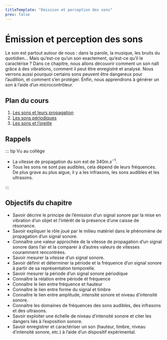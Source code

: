 ```yaml
---
titleTemplate: "Émission et perception des sons"
prev: false
---
```


# Émission et perception des sons

Le son est partout autour de nous : dans la parole, la musique, les bruits du quotidien… Mais qu’est-ce qu’un son exactement, qu’est-ce qu’il le caractérise ?
Dans ce chapitre, nous allons découvrir comment un son naît grâce à des vibrations, comment il peut être enregistré et analysé. Nous verrons aussi pourquoi certains sons peuvent être dangereux pour l’audition, et comment s’en protéger. Enfin, nous apprendrons à générer un son à l’aide d’un microcontrôleur.

## Plan du cours

1. [Les sons et leurs propagation](son-et-propagation.md)
2. [Les sons périodiques](sons-periodiques.md)
3. [Les sons et l’oreille](sons-et-oreille.md)

## Rappels

::: tip Vu au collège

- La vitesse de propagation du son est de $340 m.s^{-1}$.
- Tous les sons ne sont pas audibles, cela dépend de leurs fréquences. De plus grave au plus aigue, il y a les infrasons, les sons audibles et les ultrasons.

:::

## Objectifs du chapitre

- Savoir décrire le principe de l’émission d’un signal sonore par la mise en vibration d’un objet et l’intérêt de la présence d’une caisse de résonance.
- Savoir expliquer le rôle joué par le milieu matériel dans le phénomène de propagation d’un signal sonore.
- Connaître une valeur approchée de la vitesse de propagation d’un signal sonore dans l’air et la comparer à d’autres valeurs de vitesses couramment rencontrées.
- Savoir mesurer la vitesse d’un signal sonore.
- Savoir définir et déterminer la période et la fréquence d’un signal sonore à partir de sa représentation temporelle.
- Savoir mesurer la période d’un signal sonore périodique
- Connaître la relation entre période et fréquence
- Connaître le lien entre fréquence et hauteur
- Connaître le lien entre forme du signal et timbre
- Connaître le lien entre amplitude, intensité sonore et niveau d’intensité sonore.
- Connaître les domaines de fréquences des sons audibles, des infrasons et des ultrasons.
- Savoir exploiter une échelle de niveau d’intensité sonore et citer les dangers liés à l’exposition sonore.
- Savoir enregistrer et caractériser un son (hauteur, timbre, niveau d’intensité sonore, etc.) à l’aide d’un dispositif expérimental.
